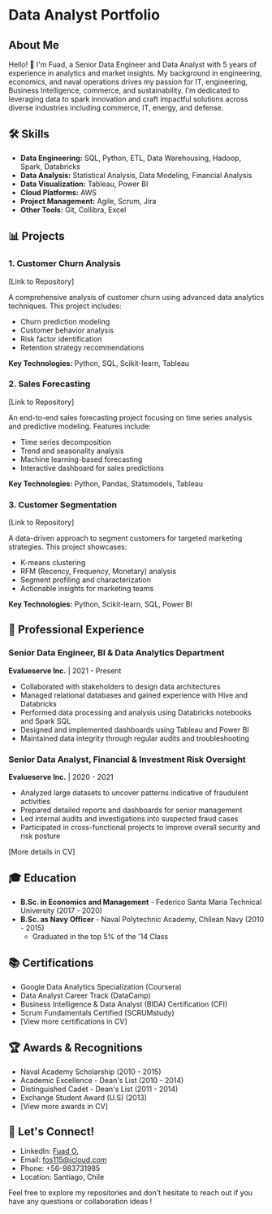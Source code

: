 # Data Analyst Portfolio

## About Me
Hello! 👋 I'm Fuad, a Senior Data Engineer and Data Analyst with 5 years of experience in analytics and market insights. My background in engineering, economics, and naval operations drives my passion for IT, engineering, Business Intelligence, commerce, and sustainability. I'm dedicated to leveraging data to spark innovation and craft impactful solutions across diverse industries including commerce, IT, energy, and defense.

## 🛠 Skills
- **Data Engineering:** SQL, Python, ETL, Data Warehousing, Hadoop, Spark, Databricks
- **Data Analysis:** Statistical Analysis, Data Modeling, Financial Analysis
- **Data Visualization:** Tableau, Power BI
- **Cloud Platforms:** AWS
- **Project Management:** Agile, Scrum, Jira
- **Other Tools:** Git, Collibra, Excel

## 📊 Projects

### 1. Customer Churn Analysis
[Link to Repository]

A comprehensive analysis of customer churn using advanced data analytics techniques. This project includes:
- Churn prediction modeling
- Customer behavior analysis
- Risk factor identification
- Retention strategy recommendations

**Key Technologies:** Python, SQL, Scikit-learn, Tableau

### 2. Sales Forecasting
[Link to Repository]

An end-to-end sales forecasting project focusing on time series analysis and predictive modeling. Features include:
- Time series decomposition
- Trend and seasonality analysis
- Machine learning-based forecasting
- Interactive dashboard for sales predictions

**Key Technologies:** Python, Pandas, Statsmodels, Tableau

### 3. Customer Segmentation
[Link to Repository]

A data-driven approach to segment customers for targeted marketing strategies. This project showcases:
- K-means clustering
- RFM (Recency, Frequency, Monetary) analysis
- Segment profiling and characterization
- Actionable insights for marketing teams

**Key Technologies:** Python, Scikit-learn, SQL, Power BI

## 💼 Professional Experience

### Senior Data Engineer, BI & Data Analytics Department
**Evalueserve Inc.** | 2021 - Present
- Collaborated with stakeholders to design data architectures
- Managed relational databases and gained experience with Hive and Databricks
- Performed data processing and analysis using Databricks notebooks and Spark SQL
- Designed and implemented dashboards using Tableau and Power BI
- Maintained data integrity through regular audits and troubleshooting

### Senior Data Analyst, Financial & Investment Risk Oversight
**Evalueserve Inc.** | 2020 - 2021
- Analyzed large datasets to uncover patterns indicative of fraudulent activities
- Prepared detailed reports and dashboards for senior management
- Led internal audits and investigations into suspected fraud cases
- Participated in cross-functional projects to improve overall security and risk posture

[More details in CV]

## 🎓 Education
- **B.Sc. in Economics and Management** - Federico Santa Maria Technical University (2017 - 2020)
- **B.Sc. as Navy Officer** - Naval Polytechnic Academy, Chilean Navy (2010 - 2015)
  - Graduated in the top 5% of the '14 Class

## 📚 Certifications
- Google Data Analytics Specialization (Coursera)
- Data Analyst Career Track (DataCamp)
- Business Intelligence & Data Analyst (BIDA) Certification (CFI)
- Scrum Fundamentals Certified (SCRUMstudy)
- [View more certifications in CV]

## 🏆 Awards & Recognitions
- Naval Academy Scholarship (2010 - 2015)
- Academic Excellence - Dean's List (2010 - 2014)
- Distinguished Cadet - Dean's List (2011 - 2014)
- Exchange Student Award (U.S) (2013)
- [View more awards in CV]

## 🤝 Let's Connect!
- LinkedIn: [Fuad O.](https://www.linkedin.com/in/fuad-os)
- Email: fos115@icloud.com
- Phone: +56-983731985
- Location: Santiago, Chile

Feel free to explore my repositories and don't hesitate to reach out if you have any questions or collaboration ideas !
